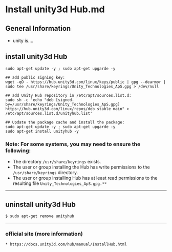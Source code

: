 # Install unity3d Hub.md

## General Information
* unity is....

## install unity3d Hub
```
sudo apt-get update -y ; sudo apt-get upgarde -y

## add public signing key:
wget -qO - https://hub.unity3d.com/linux/keys/public | gpg --dearmor | sudo tee /usr/share/keyrings/Unity_Technologies_ApS.gpg > /dev/null

## add Unity Hub repository in /etc/apt/sources.list.d:
sudo sh -c 'echo "deb [signed-by=/usr/share/keyrings/Unity_Technologies_ApS.gpg] https://hub.unity3d.com/linux/repos/deb stable main" > /etc/apt/sources.list.d/unityhub.list'

## Update the package cache and install the package:
sudo apt-get update -y ; sudo apt-get upgarde -y
sudo apt-get install unityhub -y
```

### Note: For some systems, you may need to ensure the following:
   * The directory `/usr/share/keyrings` exists.
   * The user or group installing the Hub has write permissions to the `/usr/share/keyrings` directory.
   * The user or group installing Hub has at least read permissions to the resulting file `Unity_Technologies_ApS.gpg.**`

------

## uninstall unity3d Hub
```
$ sudo apt-get remove unityhub
```

------

### official site (more information)
```
* https://docs.unity3d.com/hub/manual/InstallHub.html
```
